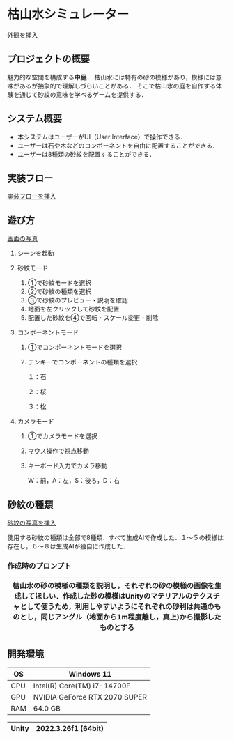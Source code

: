 # 枯山水シミュレーター
[外観を挿入](https://github.com/user-attachments/assets/befe18e8-e839-4cad-aab1-d6270a848ef1)

## プロジェクトの概要

魅力的な空間を構成する**中庭．**
枯山水には特有の砂の模様があり，模様には意味があるが抽象的で理解しづらいことがある．
そこで枯山水の庭を自作する体験を通じて砂紋の意味を学べるゲームを提供する．

## システム概要

- 本システムはユーザーがUI（User Interface）で操作できる．
- ユーザーは石や木などのコンポーネントを自由に配置することができる．
- ユーザーは8種類の砂紋を配置することができる．

## 実装フロー
[実装フローを挿入](https://github.com/user-attachments/assets/fea52505-84f3-471d-9eb6-add8e494a2e8)

## 遊び方
[画面の写真](https://github.com/user-attachments/assets/5e1502be-cd51-4f2d-94cb-e840318df982)

1. シーンを起動
2. 砂紋モード
    1. ①で砂紋モードを選択
    2. ②で砂紋の種類を選択
    3. ③で砂紋のプレビュー・説明を確認
    4. 地面を左クリックして砂紋を配置
    5. 配置した砂紋を④で回転・スケール変更・削除
3. コンポーネントモード
    1. ①でコンポーネントモードを選択
    2. テンキーでコンポーネントの種類を選択
        
        １：石
        
        ２：桜
        
        ３：松
        
4. カメラモード
    1. ①でカメラモードを選択
    2. マウス操作で視点移動
    3. キーボード入力でカメラ移動
        
        W：前，A：左，S：後ろ，D：右
        
## 砂紋の種類
[砂紋の写真を挿入](https://github.com/user-attachments/assets/29853c37-fe88-47f2-b9a3-d6a107facf6e)

使用する砂紋の種類は全部で8種類．すべて生成AIで作成した．１～５の模様は存在し，６～８は生成AIが独自に作成した．

### 作成時のプロンプト

| 枯山水の砂の模様の種類を説明し，それぞれの砂の模様の画像を生成してほしい．作成した砂の模様はUnityのマテリアルのテクスチャとして使うため，利用しやすいようにそれぞれの砂利は共通のものとし，同じアングル（地面から1m程度離し，真上)から撮影したものとする |
| --- |

## 開発環境

| OS | Windows 11 |
| --- | --- |
| CPU | Intel(R) Core(TM) i7-14700F |
| GPU | NVIDIA GeForce RTX 2070 SUPER |
| RAM | 64.0 GB |

| Unity | 2022.3.26f1 (64bit) |
| --- | --- |